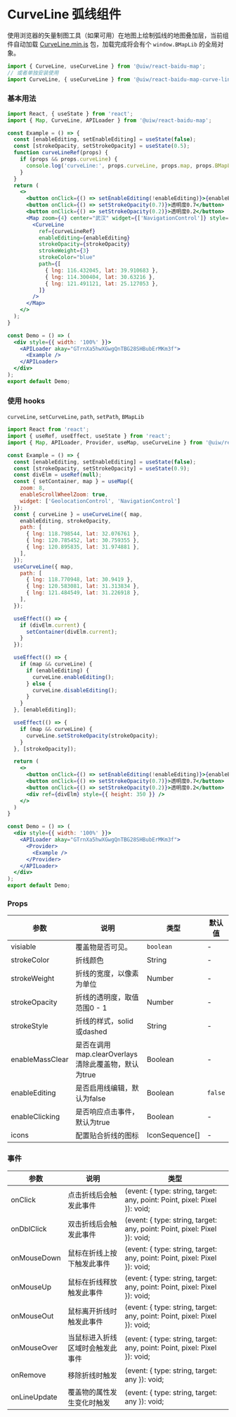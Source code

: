 CurveLine 弧线组件
===

使用浏览器的矢量制图工具（如果可用）在地图上绘制弧线的地图叠加层，当前组件自动加载 [CurveLine.min.js](https://api.map.baidu.com/library/CurveLine/1.5/src/CurveLine.min.js) 包，加载完成将会有个 `window.BMapLib` 的全局对象。

```jsx
import { CurveLine, useCurveLine } from '@uiw/react-baidu-map';
// 或者单独安装使用
import CurveLine, { useCurveLine } from '@uiw/react-baidu-map-curve-line';
```

### 基本用法

```jsx mdx:preview
import React, { useState } from 'react';
import { Map, CurveLine, APILoader } from '@uiw/react-baidu-map';

const Example = () => {
  const [enableEditing, setEnableEditing] = useState(false);
  const [strokeOpacity, setStrokeOpacity] = useState(0.5);
  function curveLineRef(props) {
    if (props && props.curveLine) {
      console.log('curveLine:', props.curveLine, props.map, props.BMapLib);
    }
  }
  return (
    <>
      <button onClick={() => setEnableEditing(!enableEditing)}>{enableEditing ? '取消编辑' : '编辑'}</button>
      <button onClick={() => setStrokeOpacity(0.7)}>透明度0.7</button>
      <button onClick={() => setStrokeOpacity(0.2)}>透明度0.2</button>
      <Map zoom={4} center="武汉" widget={['NavigationControl']} style={{ height: 350 }}>
        <CurveLine
          ref={curveLineRef}
          enableEditing={enableEditing}
          strokeOpacity={strokeOpacity}
          strokeWeight={3}
          strokeColor="blue"
          path={[
            { lng: 116.432045, lat: 39.910683 },
            { lng: 114.300404, lat: 30.63216 },
            { lng: 121.491121, lat: 25.127053 },
          ]}
        />
      </Map>
    </>
  );
}

const Demo = () => (
  <div style={{ width: '100%' }}>
    <APILoader akay="GTrnXa5hwXGwgQnTBG28SHBubErMKm3f">
      <Example />
    </APILoader>
  </div>
);
export default Demo;
```

### 使用 hooks

`curveLine`, `setCurveLine`, `path`, `setPath`, `BMapLib`

```jsx mdx:preview
import React from 'react';
import { useRef, useEffect, useState } from 'react';
import { Map, APILoader, Provider, useMap, useCurveLine } from '@uiw/react-baidu-map';

const Example = () => {
  const [enableEditing, setEnableEditing] = useState(false);
  const [strokeOpacity, setStrokeOpacity] = useState(0.9);
  const divElm = useRef(null);
  const { setContainer, map } = useMap({
    zoom: 8,
    enableScrollWheelZoom: true,
    widget: ['GeolocationControl', 'NavigationControl']
  });
  const { curveLine } = useCurveLine({ map,
    enableEditing, strokeOpacity,
    path: [
      { lng: 118.798544, lat: 32.076761 },
      { lng: 120.785452, lat: 30.759355 },
      { lng: 120.895835, lat: 31.974881 },
    ],
  });
  useCurveLine({ map,
    path: [
      { lng: 118.770948, lat: 30.9419 },
      { lng: 120.583081, lat: 31.313834 },
      { lng: 121.484549, lat: 31.226918 },
    ],
  });

  useEffect(() => {
    if (divElm.current) {
      setContainer(divElm.current);
    }
  });

  useEffect(() => {
    if (map && curveLine) {
      if (enableEditing) {
        curveLine.enableEditing();
      } else {
        curveLine.disableEditing();
      }
    }
  }, [enableEditing]);

  useEffect(() => {
    if (map && curveLine) {
      curveLine.setStrokeOpacity(strokeOpacity);
    }
  }, [strokeOpacity]);

  return (
    <>
      <button onClick={() => setEnableEditing(!enableEditing)}>{enableEditing ? '取消编辑' : '编辑'}</button>
      <button onClick={() => setStrokeOpacity(0.7)}>透明度0.7</button>
      <button onClick={() => setStrokeOpacity(0.2)}>透明度0.2</button>
      <div ref={divElm} style={{ height: 350 }} />
    </>
  )
}

const Demo = () => (
  <div style={{ width: '100%' }}>
    <APILoader akay="GTrnXa5hwXGwgQnTBG28SHBubErMKm3f">
      <Provider>
        <Example />
      </Provider>
    </APILoader>
  </div>
);
export default Demo;
```

### Props

| 参数 | 说明 | 类型 | 默认值 |
| ----- | ----- | ----- | ----- |
| visiable | 覆盖物是否可见。 | `boolean` | - |
| strokeColor |  折线颜色 | String | - |
| strokeWeight |  折线的宽度，以像素为单位 | Number | - |
| strokeOpacity |  折线的透明度，取值范围0 - 1 | Number | - |
| strokeStyle |  折线的样式，solid或dashed | String | - |
| enableMassClear |  是否在调用map.clearOverlays清除此覆盖物，默认为true | Boolean | - |
| enableEditing |  是否启用线编辑，默认为false | Boolean | `false` |
| enableClicking |  是否响应点击事件，默认为true | Boolean | - |
| icons | 配置贴合折线的图标 | IconSequence[] | - |

### 事件

| 参数 | 说明 | 类型 |
| ----- | ----- | ----- |
| onClick | 点击折线后会触发此事件 | (event: { type: string, target: any, point: Point, pixel: Pixel }): void; |
| onDblClick | 双击折线后会触发此事件 | (event: { type: string, target: any, point: Point, pixel: Pixel }): void; |
| onMouseDown | 鼠标在折线上按下触发此事件 | (event: { type: string, target: any, point: Point, pixel: Pixel }): void; |
| onMouseUp | 鼠标在折线释放触发此事件 | (event: { type: string, target: any, point: Point, pixel: Pixel }): void; |
| onMouseOut | 鼠标离开折线时触发此事件 | (event: { type: string, target: any, point: Point, pixel: Pixel }): void; |
| onMouseOver | 当鼠标进入折线区域时会触发此事件 | (event: { type: string, target: any, point: Point, pixel: Pixel }): void; |
| onRemove | 移除折线时触发 | (event: { type: string, target: any }): void; |
| onLineUpdate | 覆盖物的属性发生变化时触发 | (event: { type: string, target: any }): void; |